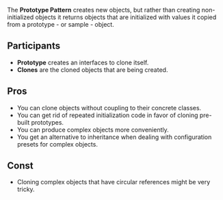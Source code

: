 The **Prototype Pattern** creates new objects, but rather than creating non-initialized objects it returns objects that are initialized with values it copied from a prototype - or sample - object.

## Participants

- **Prototype** creates an interfaces to clone itself.
- **Clones** are the cloned objects that are being created.

## Pros

- You can clone objects without coupling to their concrete classes.
- You can get rid of repeated initialization code in favor of cloning pre-built prototypes.
- You can produce complex objects more conveniently.
- You get an alternative to inheritance when dealing with configuration presets for complex objects.

## Const

- Cloning complex objects that have circular references might be very tricky.
